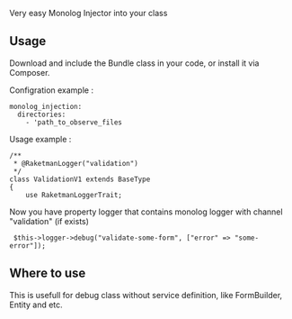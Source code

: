 
Very easy Monolog Injector into your class

## Usage

Download and include the Bundle class in your code, or install it via Composer.


Configration example :

	monolog_injection:
      directories:
        - 'path_to_observe_files


Usage example :
    
	/**
     * @RaketmanLogger("validation")
     */
    class ValidationV1 extends BaseType
    {
        use RaketmanLoggerTrait;
		
Now you have property logger that contains monolog logger with channel "validation" (if exists) 

	 $this->logger->debug("validate-some-form", ["error" => "some-error"]);

	
## Where to use

This is usefull for debug class without service definition, like FormBuilder, Entity and etc.
